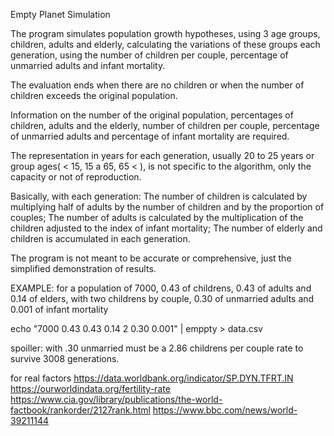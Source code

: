
Empty Planet Simulation

The program simulates population growth hypotheses, using 3 age groups,
children, adults and elderly, calculating the variations of these 
groups each generation, using the number of children per couple, 
percentage of unmarried adults and infant mortality. 

The evaluation ends when there are no children or when the number of
children exceeds the original population.

Information on the number of the original population, percentages of 
children, adults and the elderly, number of children per couple, 
percentage of unmarried adults and percentage of infant mortality 
are required.

The representation in years for each generation, usually 20 to 25 years
or group ages( < 15, 15 a 65, 65 < ), is not specific to the algorithm, 
only the capacity or not of reproduction.

Basically, with each generation: The number of children is calculated by 
multiplying half of adults by the number of children and by the proportion
of couples; The number of adults is calculated by the multiplication of 
the children adjusted to the index of infant mortality; The number of 
elderly and children is accumulated in each generation.

The program is not meant to be accurate or comprehensive, 
just the simplified demonstration of results.

EXAMPLE:
for a population of 7000, 0.43 of childrens, 0.43 of adults and 0.14 of elders,
with two childrens by couple, 0.30 of unmarried adults and 0.001 of infant mortality

echo "7000 0.43 0.43 0.14 2 0.30 0.001" | emppty > data.csv

spoiller: with .30 unmarried must be a 2.86 childrens per couple rate to survive 3008 generations.

for real factors 
https://data.worldbank.org/indicator/SP.DYN.TFRT.IN
https://ourworldindata.org/fertility-rate
https://www.cia.gov/library/publications/the-world-factbook/rankorder/2127rank.html
https://www.bbc.com/news/world-39211144

